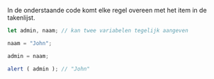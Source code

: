 In de onderstaande code komt elke regel overeen met het item in de takenlijst.

```js run
let admin, naam; // kan twee variabelen tegelijk aangeven

naam = "John";

admin = naam;

alert ( admin ); // "John"
```